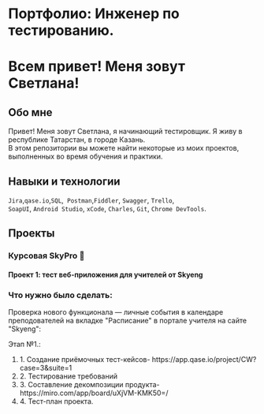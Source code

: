 # Портфолио: Инженер по тестированию.
  # Всем привет! Меня зовут Светлана! 
## Обо мне
  
Привет! Меня зовут Светлана, я начинающий тестировщик. Я живу в республике Татарстан, в городе Казань. <br>
В этом репозитории вы можете найти некоторые из моих проектов, выполненных во время обучения и практики.
<br>

## Навыки и технологии
``Jira``,``qase.io``,``SQL``,`` Postman``,``Fiddler``, ``Swagger``, ``Trello``, <br>
``SoapUI``, ``Android Studio``, ``xCode``, ``Charles``, ``Git``, ``Chrome DevTools``.


## Проекты
### Курсовая SkyPro 💞️
#### <p> Проект 1: тест веб-приложения для учителей от Skyeng</p>

### <p>Что нужно было сделать:<p>
<p>Проверка нового функционала — личные события в календаре преподователей на вкладке "Расписание" в портале учителя на сайте "Skyeng":<p>
<p>Этап №1.:<p> 
<ol>
  <li>1. Создание приёмочных тест-кейсов- https://app.qase.io/project/CW?case=3&suite=1</li>
  <li>2. Тестирование требований</li>
  <li>3. Составление декомпозиции продукта-https://miro.com/app/board/uXjVM-KMK50=/</li>
  <li>4. Тест-план проекта.</li>
</ol>
